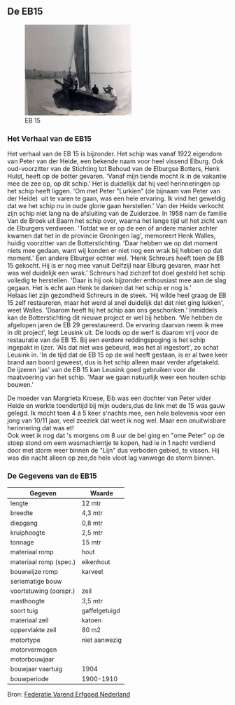 ## De EB15

<figure id="foto_eb15">
    <img src="media/eb15.jpg" alt="EB 15">
    <figcaption>EB 15</figcaption>
</figure>

### Het Verhaal van de EB15

Het verhaal van de EB 15 is bijzonder. Het schip was vanaf 1922 eigendom van Peter van der Heide, een bekende 
naam voor heel vissend Elburg. Ook oud-voorzitter van de Stichting tot Behoud van de Elburgse Botters, 
Henk Hulst, heeft op de botter gevaren. 'Vanaf mijn tiende mocht ik in de vakantie mee de zee op, op dit schip.'
Het is duidellijk dat hij veel herinneringen op het schip heeft liggen. 'Om met Peter "Lurkien” 
(de bijnaam van Peter van der Heide)  uit te varen te gaan, was een hele ervaring. Ik vind het geweldig dat 
we het schip nu in oude glorie gaan herstellen.'
Van der Heide verkocht zijn schip niet lang na de afsluiting van de Zuiderzee. In 1958 nam de 
familie Van de Broek uit Baarn het schip over, waarna het lange tijd uit het zicht van de Elburgers verdween. 
'Totdat we er op de een of andere manier achter kwamen dat het in de provincie Groningen lag', memoreert 
Henk Walles, huidig voorzitter van de Botterstichting. 'Daar hebben we op dat moment niets mee gedaan, want 
wij konden er niet nog een wrak bij hebben op dat moment.' Een andere Elburger echter wel. 'Henk Schreurs 
heeft toen de EB 15 gekocht. Hij is er nog mee vanuit Delfzijl naar Elburg gevaren, maar het was wel duidelijk 
een wrak.' Schreurs had zichzef tot doel gesteld het schip volledig te herstellen. 'Daar is hij ook bijzonder 
enthousiast mee aan de slag gegaan. Het is echt aan Henk te danken dat het schip er nog is.'  
Helaas liet zijn gezondheid Schreurs in de steek. 'Hij wilde heel graag de EB 15 zelf restaureren, maar het 
werd al snel duidelijk dat dat niet ging lukken', weet Walles. 'Daarom heeft hij het schip aan ons geschonken.'
Inmiddels kan de Botterstichting dit nieuwe project er wel bij hebben. ‘We hebben de afgelopen jaren de EB 29 
gerestaureerd. De ervaring daarvan neem ik mee in dit project', legt Leusink uit. De loods op de werf is 
daarom vrij voor de restauratie van de EB 15.
Bij een eerdere reddingspoging is het schip ingepakt in ijzer. 'Als dat niet was gebeurd, was het al ingestort',
zo schat Leusink in. 'In de tijd dat de EB 15 op de wal heeft gestaan, is er al twee keer brand aan boord 
geweest, dus is het schip alleen maar verder afgetakeld. De ijzeren 'jas' van de EB 15 kan Leusink goed 
gebruiken voor de maatvoering van het schip. 'Maar we gaan natuurlijk weer een houten schip bouwen.'

<div class='hhulst'>
De moeder van Margrieta Kroese, Eib was een dochter van Peter v/der Heide en werkte toendertijd  
bij mijn ouders,dus de link met de 15 was gauw gelegd.  
Ik mocht toen 4 á 5 keer s'nachts mee, een hele belevenis voor een jong van 10/11  
jaar, veel zeeziek dat weet ik nog wel.
Maar een onuitwisbare herinnering dat was et!
</div>
     
<div class='hhulst'>
Ook weet ik nog dat 's morgens om 8 uur de bel ging en "ome Peter" op de stoep stond   
om eem wasmachientje te kopen, had ie in 1 nacht verdiend door met storm weer   
binnen de "Lijn" dus verboden gebied, te vissen.  
Hij was die nacht alleen op zee,de hele vloot lag vanwege de storm binnen.
</div>

### De Gegevens van de EB15

| Gegeven                   | Waarde        |  
|---------------------------|---------------|   
| lengte 	                | 12     mtr    | 	 
| breedte 	                | 4,3    mtr    | 		        
| diepgang 	                | 0,8    mtr    | 		 
| kruiphoogte 	            | 2,5 	 mtr    | 	 
| tonnage 	                | 15 	 mtr    | 	
| materiaal romp 	        | hout 	        |  
| materiaal romp (spec.) 	| eikenhout     |  
| bouwwijze romp 	        | karveel 	    |  
| seriematige bouw 		    |               |  
| voortstuwing (oorspr.) 	| zeil          |   	 
| masthoogte 	            | 3,5 	 mtr    |
| soort tuig 	            | gaffelgetuigd |   
| materiaal zeil 	        | katoen        |  	 
| oppervlakte zeil 	        | 80 	 m2     |
| motortype 	            | niet aanwezig |  	 
| motorvermogen             |    		    |   
| motorbouwjaar 		    |               |  
| bouwjaar vaartuig 	    | 1904 	        |  
| bouwperiode 	            | 1900-1910 	|   

Bron: [Federatie Varend Erfgoed Nederland](https://rven.info/schip.aspx?=2937)



